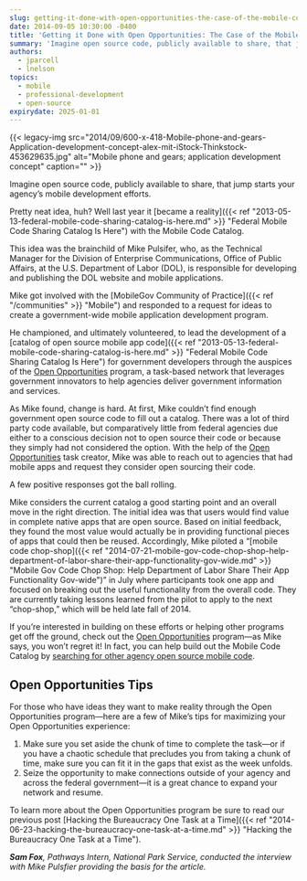 ```yaml
---
slug: getting-it-done-with-open-opportunities-the-case-of-the-mobile-code-catalog
date: 2014-09-05 10:30:00 -0400
title: 'Getting it Done with Open Opportunities: The Case of the Mobile Code Catalog'
summary: 'Imagine open source code, publicly available to share, that jump starts your agency’s mobile development efforts. Pretty neat idea, huh? Well last year it became a reality with the Mobile Code Catalog. This idea was the brainchild of Mike Pulsifer, who, as the Technical Manager for the Division of Enterprise Communications, Office of Public Affairs,'
authors:
  - jparcell
  - lnelson
topics:
  - mobile
  - professional-development
  - open-source
expirydate: 2025-01-01
---
```


{{< legacy-img src="2014/09/600-x-418-Mobile-phone-and-gears-Application-development-concept-alex-mit-iStock-Thinkstock-453629635.jpg" alt="Mobile phone and gears; application development concept" caption="" >}}

Imagine open source code, publicly available to share, that jump starts your agency’s mobile development efforts.

Pretty neat idea, huh? Well last year it [became a reality]({{< ref "2013-05-13-federal-mobile-code-sharing-catalog-is-here.md" >}} "Federal Mobile Code Sharing Catalog Is Here") with the Mobile Code Catalog.

This idea was the brainchild of Mike Pulsifer, who, as the Technical Manager for the Division of Enterprise Communications, Office of Public Affairs, at the U.S. Department of Labor (DOL), is responsible for developing and publishing the DOL website and mobile applications.

Mike got involved with the [MobileGov Community of Practice]({{< ref "/communities" >}} "Mobile") and responded to a request for ideas to create a government-wide mobile application development program.

He championed, and ultimately volunteered, to lead the development of a [catalog of open source mobile app code]({{< ref "2013-05-13-federal-mobile-code-sharing-catalog-is-here.md" >}} "Federal Mobile Code Sharing Catalog Is Here") for government developers through the auspices of the [Open Opportunities](https://openopps.digitalgov.gov/) program, a task-based network that leverages government innovators to help agencies deliver government information and services.

As Mike found, change is hard. At first, Mike couldn’t find enough government open source code to fill out a catalog. There was a lot of third party code available, but comparatively little from federal agencies due either to a conscious decision not to open source their code or because they simply had not considered the option. With the help of the [Open Opportunities](https://openopps.digitalgov.gov/) task creator, Mike was able to reach out to agencies that had mobile apps and request they consider open sourcing their code.

A few positive responses got the ball rolling.

Mike considers the current catalog a good starting point and an overall move in the right direction. The initial idea was that users would find value in complete native apps that are open source. Based on initial feedback, they found the most value would actually be in providing functional pieces of apps that could then be reused. Accordingly, Mike piloted a “[mobile code chop-shop]({{< ref "2014-07-21-mobile-gov-code-chop-shop-help-department-of-labor-share-their-app-functionality-gov-wide.md" >}} "Mobile Gov Code Chop Shop: Help Department of Labor Share Their App Functionality Gov-wide")” in July where participants took one app and focused on breaking out the useful functionality from the overall code. They are currently taking lessons learned from the pilot to apply to the next “chop-shop,” which will be held late fall of 2014.

If you’re interested in building on these efforts or helping other programs get off the ground, check out the [Open Opportunities](https://openopps.digitalgov.gov/) program—as Mike says, you won’t regret it! In fact, you can help build out the Mobile Code Catalog by [searching for other agency open source mobile code](https://openopps.digitalgov.gov/tasks/19).

## Open Opportunities Tips

For those who have ideas they want to make reality through the Open Opportunities program—here are a few of Mike’s tips for maximizing your Open Opportunities experience:

  1. Make sure you set aside the chunk of time to complete the task—or if you have a chaotic schedule that precludes you from taking a chunk of time, make sure you can fit it in the gaps that exist as the week unfolds.
  2. Seize the opportunity to make connections outside of your agency and across the federal government—it is a great chance to expand your network and resume.

To learn more about the Open Opportunities program be sure to read our previous post [Hacking the Bureaucracy One Task at a Time]({{< ref "2014-06-23-hacking-the-bureaucracy-one-task-at-a-time.md" >}} "Hacking the Bureaucracy One Task at a Time").

_**Sam Fox**, Pathways Intern, National Park Service, conducted the interview with Mike Pulsfier providing the basis for the article._
